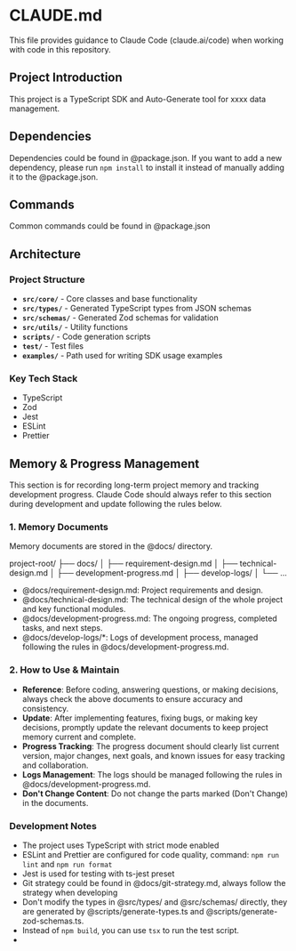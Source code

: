 # CLAUDE.md

This file provides guidance to Claude Code (claude.ai/code) when working with code in this repository.

## Project Introduction

<!-- example-start -->
This project is a TypeScript SDK and Auto-Generate tool for xxxx data management.
<!-- example-end -->

## Dependencies

<!-- example-start -->
Dependencies could be found in @package.json.
If you want to add a new dependency, please run `npm install` to install it instead of manually adding it to the @package.json.
<!-- example-end -->

## Commands

<!-- example-start -->
Common commands could be found in @package.json
<!-- example-end -->

## Architecture

### Project Structure

<!-- example-start -->

- **`src/core/`** - Core classes and base functionality
- **`src/types/`** - Generated TypeScript types from JSON schemas
- **`src/schemas/`** - Generated Zod schemas for validation
- **`src/utils/`** - Utility functions
- **`scripts/`** - Code generation scripts
- **`test/`** - Test files
- **`examples/`** - Path used for writing SDK usage examples
<!-- example-end -->

### Key Tech Stack

<!-- example-start -->
- TypeScript
- Zod
- Jest
- ESLint
- Prettier
<!-- example-end -->

## Memory & Progress Management

This section is for recording long-term project memory and tracking development progress. Claude Code should always refer to this section during development and update following the rules below.

### 1. Memory Documents

Memory documents are stored in the @docs/ directory.

project-root/
├── docs/
│   ├── requirement-design.md
│   ├── technical-design.md
│   ├── development-progress.md
│   ├── develop-logs/
│   └── ...

- @docs/requirement-design.md: Project requirements and design.
- @docs/technical-design.md: The technical design of the whole project and key functional modules.
- @docs/development-progress.md: The ongoing progress, completed tasks, and next steps.
- @docs/develop-logs/*: Logs of development process, managed following the rules in @docs/development-progress.md.

### 2. How to Use & Maintain

- **Reference**: Before coding, answering questions, or making decisions, always check the above documents to ensure accuracy and consistency.
- **Update**: After implementing features, fixing bugs, or making key decisions, promptly update the relevant documents to keep project memory current and complete.
- **Progress Tracking**: The progress document should clearly list current version, major changes, next goals, and known issues for easy tracking and collaboration.
- **Logs Management**: The logs should be managed following the rules in @docs/development-progress.md.
- **Don't Change Content**: Do not change the parts marked (Don't Change) in the documents.

### Development Notes

<!-- example-start -->
- The project uses TypeScript with strict mode enabled
- ESLint and Prettier are configured for code quality, command: `npm run lint` and `npm run format`
- Jest is used for testing with ts-jest preset
- Git strategy could be found in @docs/git-strategy.md, always follow the strategy when developing
- Don't modify the types in @src/types/ and @src/schemas/ directly, they are generated by @scripts/generate-types.ts and @scripts/generate-zod-schemas.ts.
- Instead of `npm build`, you can use `tsx` to run the test script.
- <!-- example-end -->
